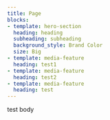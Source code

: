 ```yaml
---
title: Page
blocks:
- template: hero-section
  heading: heading
  subheading: subheading
  background_style: Brand Color
  size: Big
- template: media-feature
  heading: test1
- template: media-feature
  heading: test2
- template: media-feature
  heading: test
---
```

test body
